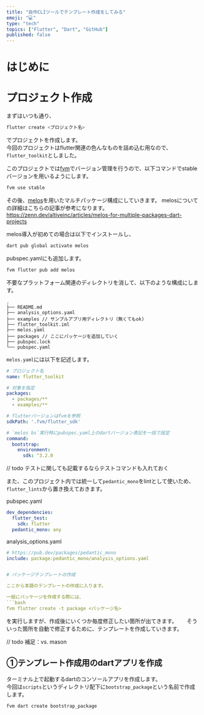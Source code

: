 ```yaml
---
title: "自作CLIツールでテンプレート作成をしてみる"  
emoji: "💻"   
type: "tech"  
topics: ["Flutter", "Dart", "GitHub"]
published: false
---
```


# はじめに


# プロジェクト作成

まずはいつも通り、
```bash
flutter create <プロジェクト名>
```
でプロジェクトを作成します。  
今回のプロジェクトはflutter関連の色んなものを詰め込む用なので、`flutter_toolkit`としました。

このプロジェクトでは[fvm](https://fvm.app/)でバージョン管理を行うので、以下コマンドでstableバージョンを用いるようにします。
```bash
fvm use stable
``` 

その後、[melos](https://pub.dev/packages/melos)を用いたマルチパッケージ構成にしていきます。
melosについての詳細はこちらの記事が参考になります。
https://zenn.dev/altiveinc/articles/melos-for-multiple-packages-dart-projects

melos導入が初めての場合は以下でインストールし、
```bash
dart pub global activate melos
```

pubspec.yamlにも追加します。
```bash
fvm flutter pub add melos
```

不要なプラットフォーム関連のディレクトリを消して、以下のような構成にします。


```
.
├── README.md
├── analysis_options.yaml
├── examples // サンプルアプリ用ディレクトリ（無くてもok)
├── flutter_toolkit.iml
├── melos.yaml
├── packages // ここにパッケージを追加していく
├── pubspec.lock
└── pubspec.yaml

```

`melos.yaml`には以下を記述します。

```yaml
# プロジェクト名
name: flutter_toolkit

# 対象を指定
packages:
  - packages/**
  - examples/**

# flutterバージョンはfvmを参照
sdkPath: '.fvm/flutter_sdk'

# `melos bs`実行時にpubspec.yaml上のdartバージョン表記を一括で設定
command:
  bootstrap:
    environment:
      sdk: ^3.2.0

```
// todo テストに関しても記載するならテストコマンドも入れておく


また、このプロジェクト内では統一して`pedantic_mono`をlintとして使いため、`flutter_lints`から置き換えておきます。  

pubspec.yaml
```yaml
dev_dependencies:
  flutter_test:
    sdk: flutter
  pedantic_mono: any
```

analysis_options.yaml
```yaml
# https://pub.dev/packages/pedantic_mono
include: package:pedantic_mono/analysis_options.yaml

```



```yaml

# パッケージテンプレートの作成

ここから本題のテンプレートの作成に入ります。  

一般にパッケージを作成する際には、
```bash
fvm flutter create -t package <パッケージ名>
```
を実行しますが、作成後にいくつか毎度修正したい箇所が出てきます。　　
そういった箇所を自動で修正するために、テンプレートを作成していきます。　　

// todo 補足：vs. mason

## ①テンプレート作成用のdartアプリを作成
ターミナル上で起動するdartのコンソールアプリを作成します。  
今回は`scripts`というディレクトリ配下に`bootstrap_package`という名前で作成します。

```bash
fvm dart create bootstrap_package
```

